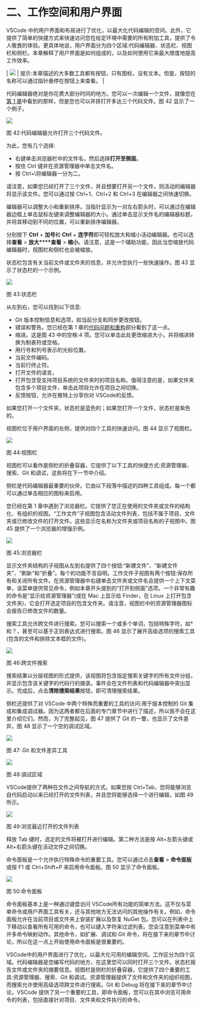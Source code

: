 # 二、工作空间和用户界面

VSCode 中的用户界面和布局进行了优化，以最大化代码编辑的空间。此外，它提供了简单的快捷方式来快速访问您在给定环境中需要的所有附加工具，提供了令人敬畏的体验。更具体地说，用户界面分为四个区域:代码编辑器、状态栏、视图栏和侧栏。本章解释了用户界面是如何组成的，以及如何使用它来最大限度地提高工作效率。

| ![](img/00003.jpeg) | 提示:本章描述的大多数工具都有按钮，只有图标，没有文本。但是，按钮的名称可以通过指针悬停在按钮上来查看。 |

代码编辑器绝对是你花费大部分时间的地方。您可以一次编辑一个文件，就像您在[第 1 章](1.html#_Working_with_files)中看到的那样，但是您也可以并排打开多达三个代码文件。图 42 显示了一个例子。

![](img/00046.jpeg)

图 42:代码编辑器允许打开三个代码文件。

为此，您有几个选择:

*   右键单击浏览器栏中的文件名，然后选择**打开至侧面**。
*   按住 Ctrl 键并在资源管理器中单击文件名。
*   按 Ctrl+\将编辑器一分为二。

请注意，如果您已经打开了三个文件，并且想要打开另一个文件，则活动的编辑器将显示该文件。您可以通过按 Ctrl+1、Ctrl+2 和 Ctrl+3 在编辑器之间快速切换。

编辑器可以调整大小和重新排序。当指针显示为一对左右箭头时，可以通过在编辑器边框上单击鼠标左键来调整编辑器的大小。通过单击显示文件名的编辑器标题，并将其移动到不同的位置，可以重新排序编辑器。

分别按下 **Ctrl** + **加号**和 **Ctrl** + **连字符**即可轻松放大和缩小活动编辑器。也可以选择**查看** > **放大****查看** > **缩小**。请注意，这是一个辅助功能，因此当您缩放代码编辑器时，视图栏和侧栏也会被缩放。

状态栏包含有关当前文件或文件夹的信息，并允许您执行一些快速操作。图 43 显示了状态栏的一个示例。

![](img/00047.jpeg)

图 43:状态栏

从左到右，您可以找到以下信息:

*   Git 版本控制信息和选项，如当前分支和同步更改按钮。
*   错误和警告。您已经在第 1 章的[代码问题和重构](1.html#_Code_Issues_and)部分看到了这一点。
*   缩进。这是图 43 中的空格:4 项。您可以单击此处更改缩进大小，并将缩进转换为制表符或空格。
*   用行号和列号表示的光标位置。
*   当前文件编码。
*   当前行终止符。
*   打开文件的语言。
*   打开包含受支持项目系统的文件夹时的项目名称。值得注意的是，如果文件夹包含多个项目文件，单击此项将允许在项目之间切换。
*   反馈按钮，允许在推特上分享你对 VSCode的反馈。

如果您打开一个文件夹，状态栏是蓝色的；如果您打开一个文件，状态栏是紫色的。

视图栏位于用户界面的左侧，提供对四个工具的快速访问。图 44 显示了视图栏。

![](img/00048.gif)

图 44:视图栏

视图栏可以看作是侧栏的折叠容器，它提供了以下工具的快捷方式:资源管理器、搜索、Git 和调试，这些将在下一节中介绍。

侧栏是代码编辑器最重要的伙伴。它由以下段落中描述的四种工具组成。每一个都可以通过单击相应的图标来启用。

您已经在第 1 章中遇到了浏览器栏。它提供了您正在使用的文件夹或文件的结构化、有组织的视图。“工作文件”子视图包含活动文件列表，包括不属于项目、文件夹或已修改文件的打开文件。这些显示在名称为文件夹或项目名称的子视图中。图 45 提供了一个浏览器的增强示例。

![](img/00049.jpeg)

图 45:浏览器栏

显示文件夹结构的子视图从左到右提供了四个按钮:“新建文件”、“新建文件夹”、“刷新”和“折叠”。每个的功能不言自明。工作文件子视图有两个按钮:保存所有和关闭所有文件。在资源管理器中右键单击文件夹或文件名会提供一个上下文菜单，该菜单提供常见命令，例如本章开头提到的“打开到侧面”选项。一个非常有趣的命令是“显示给资源管理器”(或在 Mac 上显示给 Finder，在 Linux 上打开包含文件夹)，它会打开选定项目的包含文件夹。请注意，视图栏中的资源管理器图标会报告已修改文件的数量。

搜索工具允许跨文件进行搜索。您可以搜索一个或多个单词，包括特殊字符，如*和？，甚至可以基于正则表达式进行搜索。图 46 显示了展开高级选项的搜索工具(包含的文件和排除文本框的文件)。

![](img/00050.jpeg)

图 46:跨文件搜索

搜索结果以分层视图的形式提供，该视图将包含指定搜索关键字的所有文件分组，并显示包含该关键字的代码行的摘录。事件会在文件列表和代码编辑器中突出显示。完成后，点击**清除搜索结果**按钮，即可清理搜索结果。

侧栏还提供了对 VSCode 中两个特殊而重要的工具的访问:用于版本控制的 Git 集成和集成调试器。因为这两者都在后面的专门章节中进行了描述，所以我不会在这里介绍它们。然而，为了完整起见，图 47 提供了 Git 的一瞥，也显示了文件差异，图 48 显示了一个空的调试区域。

![](img/00051.jpeg)

图 47: Git 和文件差异工具

![](img/00052.jpeg)

图 48:调试区域

VSCode提供了两种在文件之间导航的方式。如果您按 Ctrl+Tab，您将能够浏览自代码启动以来已经打开的文件列表，并且您将能够选择一个进行编辑，如图 49 所示。

![](img/00053.jpeg)

图 49:浏览最近打开的文件列表

释放 Tab 键时，选定的文件将被打开进行编辑。第二种方法是按 Alt+左箭头键或 Alt+右箭头键在活动文件之间切换。

命令面板是一个允许执行特殊命令的重要工具。您可以通过点击**查看** > **命令面板**或按 F1 或 Ctrl+Shift+P 来启用命令面板。图 50 显示了命令面板。

![](img/00054.jpeg)

图 50:命令面板

命令面板基本上是一种通过键盘访问 VSCode所有功能的简单方法。这不仅与菜单命令或用户界面工具有关，还与其他地方无法访问的其他操作有关。例如，命令面板允许在当前项目或文件夹上安装扩展以及恢复 NuGet 包。您可以在列表中上下移动以查看所有可用的命令，也可以键入字符来过滤列表。您会注意到菜单中有许多命令映射动作。其他命令，如扩展、调试和 Git 命令，将在接下来的章节中讨论，所以在这一点上开始使用命令面板是很重要的。

VSCode中的用户界面进行了优化，以最大化可用的编辑空间。工作区分为四个区域。代码编辑器是您编写代码的地方，在这里您可以同时打开三个文件。状态栏报告文件或文件夹的摘要信息。视图栏是侧栏的折叠容器，它提供了四个重要的工具:资源管理器、搜索、Git 和调试。资源管理器提供了文件和文件夹的组织视图，而搜索允许使用高级选项跨文件进行搜索。Git 和 Debug 将在接下来的章节中讨论。VSCode 提供了另一个重要的工具，即命令面板，您可以在其中浏览可用命令的列表，包括直接针对项目、文件夹和文件执行的命令。